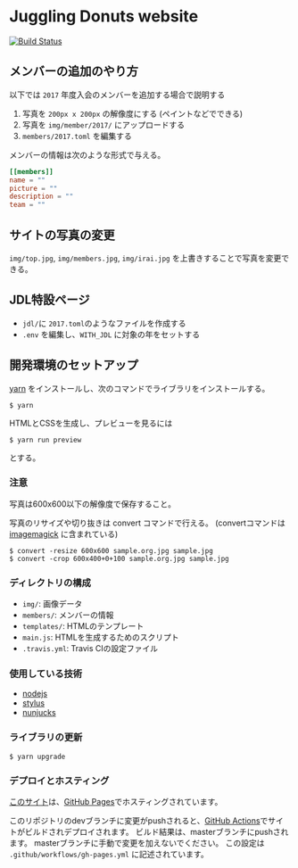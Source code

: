 # Juggling Donuts website
[![Build Status](https://github.com/jugglingdonuts/jugglingdonuts.github.io/workflows/github_pages/badge.svg)](https://github.com/JugglingDonuts/jugglingdonuts.github.io/actions)

## メンバーの追加のやり方
以下では `2017` 年度入会のメンバーを追加する場合で説明する

1. 写真を `200px x 200px` の解像度にする (ペイントなどでできる)
2. 写真を `img/member/2017/` にアップロードする
3. `members/2017.toml` を編集する

メンバーの情報は次のような形式で与える。

```toml
[[members]]
name = ""
picture = ""
description = ""
team = ""
```

## サイトの写真の変更
`img/top.jpg`, `img/members.jpg`, `img/irai.jpg` を上書きすることで写真を変更できる。

## JDL特設ページ
- `jdl/`に `2017.toml`のようなファイルを作成する
- `.env` を編集し、`WITH_JDL` に対象の年をセットする

## 開発環境のセットアップ
[yarn](https://yarnpkg.com/ja/) をインストールし、次のコマンドでライブラリをインストールする。

```
$ yarn
```

HTMLとCSSを生成し、プレビューを見るには

```
$ yarn run preview
```

とする。

### 注意
写真は600x600以下の解像度で保存すること。

写真のリサイズや切り抜きは convert コマンドで行える。 (convertコマンドは [imagemagick](https://www.imagemagick.org/script/index.php) に含まれている)

```
$ convert -resize 600x600 sample.org.jpg sample.jpg
$ convert -crop 600x400+0+100 sample.org.jpg sample.jpg
```

### ディレクトリの構成

- `img/`: 画像データ
- `members/`: メンバーの情報
- `templates/`: HTMLのテンプレート
- `main.js`: HTMLを生成するためのスクリプト
- `.travis.yml`: Travis CIの設定ファイル

### 使用している技術

- [nodejs](https://nodejs.org/en/)
- [stylus](http://stylus-lang.com/)
- [nunjucks](https://mozilla.github.io/nunjucks/)

### ライブラリの更新

```
$ yarn upgrade
```

### デプロイとホスティング
[このサイト](https://juggling-donuts.org)は、[GitHub Pages](https://help.github.com/ja/github/working-with-github-pages/about-github-pages)でホスティングされています。

このリポジトリのdevブランチに変更がpushされると、[GitHub Actions](https://help.github.com/ja/actions/getting-started-with-github-actions/about-github-actions)でサイトがビルドされデプロイされます。
ビルド結果は、masterブランチにpushされます。
masterブランチに手動で変更を加えないでください。
この設定は `.github/workflows/gh-pages.yml` に記述されています。


